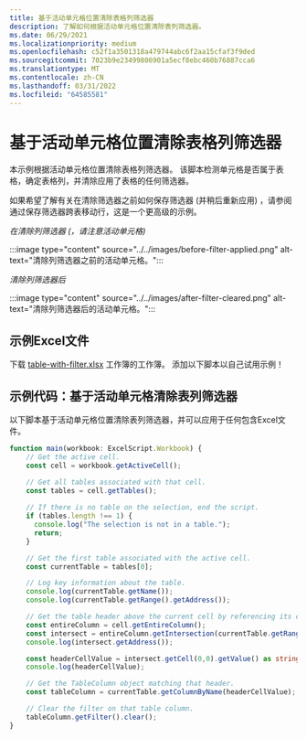 ```yaml
---
title: 基于活动单元格位置清除表格列筛选器
description: 了解如何根据活动单元格位置清除表列筛选器。
ms.date: 06/29/2021
ms.localizationpriority: medium
ms.openlocfilehash: c52f1a3501318a479744abc6f2aa15cfaf3f9ded
ms.sourcegitcommit: 7023b9e23499806901a5ecf8ebc460b76887cca6
ms.translationtype: MT
ms.contentlocale: zh-CN
ms.lasthandoff: 03/31/2022
ms.locfileid: "64585581"
---
```

# <a name="clear-table-column-filter-based-on-active-cell-location"></a>基于活动单元格位置清除表格列筛选器

本示例根据活动单元格位置清除表格列筛选器。 该脚本检测单元格是否属于表格，确定表格列，并清除应用了表格的任何筛选器。

如果希望了解有关在清除筛选器之前如何保存筛选器 (并稍后重新应用) ，请参阅通过保存筛选器跨表移动行，这是一个更高级的示例[](move-rows-across-tables.md)。

_在清除列筛选器 (，请注意活动单元格)_

:::image type="content" source="../../images/before-filter-applied.png" alt-text="清除列筛选器之前的活动单元格。":::

_清除列筛选器后_

:::image type="content" source="../../images/after-filter-cleared.png" alt-text="清除列筛选器后的活动单元格。":::

## <a name="sample-excel-file"></a>示例Excel文件

下载 <a href="table-with-filter.xlsx">table-with-filter.xlsx</a> 工作簿的工作簿。 添加以下脚本以自己试用示例！

## <a name="sample-code-clear-table-column-filter-based-on-active-cell"></a>示例代码：基于活动单元格清除表列筛选器

以下脚本基于活动单元格位置清除表列筛选器，并可以应用于任何包含Excel文件。

```TypeScript
function main(workbook: ExcelScript.Workbook) {
    // Get the active cell.
    const cell = workbook.getActiveCell();

    // Get all tables associated with that cell.
    const tables = cell.getTables();
    
    // If there is no table on the selection, end the script.
    if (tables.length !== 1) {
      console.log("The selection is not in a table.");
      return;
    }

    // Get the first table associated with the active cell.
    const currentTable = tables[0];

    // Log key information about the table.
    console.log(currentTable.getName());
    console.log(currentTable.getRange().getAddress());

    // Get the table header above the current cell by referencing its column.
    const entireColumn = cell.getEntireColumn();
    const intersect = entireColumn.getIntersection(currentTable.getRange());
    console.log(intersect.getAddress());

    const headerCellValue = intersect.getCell(0,0).getValue() as string;
    console.log(headerCellValue);

    // Get the TableColumn object matching that header.
    const tableColumn = currentTable.getColumnByName(headerCellValue);

    // Clear the filter on that table column.
    tableColumn.getFilter().clear();
}
```
